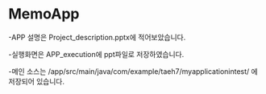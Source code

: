 # MemoApp
-APP 설명은 Project_description.pptx에 적어보았습니다.

-실행화면은 APP_execution에 ppt파일로 저장하였습니다.

-메인 소스는 /app/src/main/java/com/example/taeh7/myapplicationintest/ 에 저장되어 있습니다.
